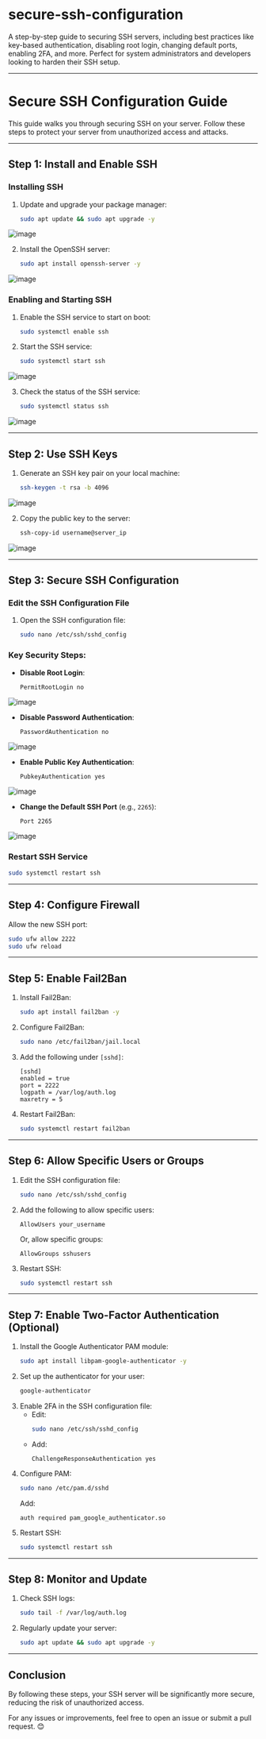 # secure-ssh-configuration
A step-by-step guide to securing SSH servers, including best practices like key-based authentication, disabling root login, changing default ports, enabling 2FA, and more. Perfect for system administrators and developers looking to harden their SSH setup.

---

# Secure SSH Configuration Guide

This guide walks you through securing SSH on your server. Follow these steps to protect your server from unauthorized access and attacks.

---

## **Step 1: Install and Enable SSH**
### Installing SSH
1. Update and upgrade your package manager:
   ```bash
   sudo apt update && sudo apt upgrade -y
   ```
![image](https://github.com/user-attachments/assets/62aeddb9-bb42-487d-b012-1426358330de)

2. Install the OpenSSH server:
   ```bash
   sudo apt install openssh-server -y
   ```
![image](https://github.com/user-attachments/assets/f304c9c0-40cf-4937-9c97-0f3ce538bf96)

### Enabling and Starting SSH
1. Enable the SSH service to start on boot:
   ```bash
   sudo systemctl enable ssh
   ```
2. Start the SSH service:
   ```bash
   sudo systemctl start ssh
   ```

![image](https://github.com/user-attachments/assets/0c0bb7bd-6c81-4689-bc61-56ee13ba89cc)

3. Check the status of the SSH service:
   ```bash
   sudo systemctl status ssh
   ```

![image](https://github.com/user-attachments/assets/5b09b722-8bb2-46c8-baf5-f5575e076065)

---

## **Step 2: Use SSH Keys**
1. Generate an SSH key pair on your local machine:
   ```bash
   ssh-keygen -t rsa -b 4096
   ```

![image](https://github.com/user-attachments/assets/689372b7-72d2-472b-b598-694607d4fdbb)

2. Copy the public key to the server:
   ```bash
   ssh-copy-id username@server_ip
   ```

![image](https://github.com/user-attachments/assets/bdde71df-6b44-4068-84a7-dff95c3f2f9c)

---

## **Step 3: Secure SSH Configuration**

### Edit the SSH Configuration File
1. Open the SSH configuration file:
   ```bash
   sudo nano /etc/ssh/sshd_config
   ```

### Key Security Steps:
- **Disable Root Login**:
  ```plaintext
  PermitRootLogin no
  ```
![image](https://github.com/user-attachments/assets/3de39ac8-8782-40a4-989a-86275b4dae78)

- **Disable Password Authentication**:
  ```plaintext
  PasswordAuthentication no
  ```
![image](https://github.com/user-attachments/assets/062535a8-5d7a-49ca-83eb-1a757487efe9)

- **Enable Public Key Authentication**:
  ```plaintext
  PubkeyAuthentication yes
  ```
![image](https://github.com/user-attachments/assets/3cf08288-f939-401e-996e-9db5730a7a12)

- **Change the Default SSH Port** (e.g., `2265`):
  ```plaintext
  Port 2265
  ```
![image](https://github.com/user-attachments/assets/05f2bdd8-1783-4573-9897-549a3f5f78d6)

### Restart SSH Service
```bash
sudo systemctl restart ssh
```

---

## **Step 4: Configure Firewall**
Allow the new SSH port:
```bash
sudo ufw allow 2222
sudo ufw reload
```

---

## **Step 5: Enable Fail2Ban**
1. Install Fail2Ban:
   ```bash
   sudo apt install fail2ban -y
   ```
2. Configure Fail2Ban:
   ```bash
   sudo nano /etc/fail2ban/jail.local
   ```
3. Add the following under `[sshd]`:
   ```plaintext
   [sshd]
   enabled = true
   port = 2222
   logpath = /var/log/auth.log
   maxretry = 5
   ```
4. Restart Fail2Ban:
   ```bash
   sudo systemctl restart fail2ban
   ```

---

## **Step 6: Allow Specific Users or Groups**
1. Edit the SSH configuration file:
   ```bash
   sudo nano /etc/ssh/sshd_config
   ```
2. Add the following to allow specific users:
   ```plaintext
   AllowUsers your_username
   ```
   Or, allow specific groups:
   ```plaintext
   AllowGroups sshusers
   ```
3. Restart SSH:
   ```bash
   sudo systemctl restart ssh
   ```

---

## **Step 7: Enable Two-Factor Authentication (Optional)**
1. Install the Google Authenticator PAM module:
   ```bash
   sudo apt install libpam-google-authenticator -y
   ```
2. Set up the authenticator for your user:
   ```bash
   google-authenticator
   ```
3. Enable 2FA in the SSH configuration file:
   - Edit:
     ```bash
     sudo nano /etc/ssh/sshd_config
     ```
   - Add:
     ```plaintext
     ChallengeResponseAuthentication yes
     ```
4. Configure PAM:
   ```bash
   sudo nano /etc/pam.d/sshd
   ```
   Add:
   ```plaintext
   auth required pam_google_authenticator.so
   ```
5. Restart SSH:
   ```bash
   sudo systemctl restart ssh
   ```

---

## **Step 8: Monitor and Update**
1. Check SSH logs:
   ```bash
   sudo tail -f /var/log/auth.log
   ```
2. Regularly update your server:
   ```bash
   sudo apt update && sudo apt upgrade -y
   ```

---

## **Conclusion**
By following these steps, your SSH server will be significantly more secure, reducing the risk of unauthorized access.

For any issues or improvements, feel free to open an issue or submit a pull request. 😊
